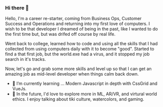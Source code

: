 ### Hi there 👋

<!--
**hmaw/hmaw** is a ✨ _special_ ✨ repository because its `README.md` (this file) appears on your GitHub profile.

Here are some ideas to get you started:

- 🔭 I’m currently working on ...
- 🌱 I’m currently learning ...
- 💬 Ask me about ...
- 📫 How to reach me: ...
- 😄 Pronouns: ...
-->
Hello, I'm a career re-starter, coming from Business Ops, Customer Success and Operations and returning into my first love of computers.  I wish to be that developer I dreamed of being in the past, like I wanted to do the first time but, but was drifed off course by real life. 

Went back to college, learned how to code and using all the skills that I had collected from using computers daily with it to become "good".
Started to find a that first job, but the world.exe had a virus, and it stopped my job search in it's tracks. 

Now, let's go and grab some more skills and level up so that I can get an amazing job as mid-level developer when things calm back down.   

- 🌱 I’m currently learning ... Modern Javascript in depth with CssGrid and VueJs.  
- 🔭 In the future, I'd love to explore more in ML, AR/VR, and virtural world ethics. 
I enjoy talking about tiki culture, watercolors, and gaming. 

